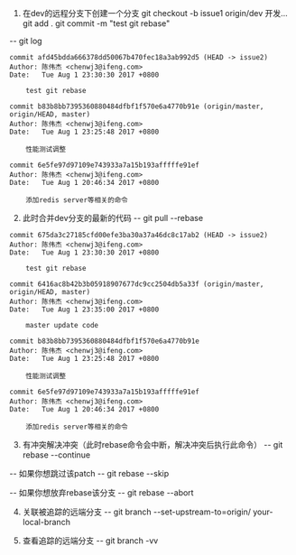 
1. 在dev的远程分支下创建一个分支
  git checkout -b issue1 origin/dev
  开发...
  git add .
  git commit -m "test git rebase"

-- git log

```
commit afd45bdda666378dd50067b470fec18a3ab992d5 (HEAD -> issue2)
Author: 陈伟杰 <chenwj3@ifeng.com>
Date:   Tue Aug 1 23:30:30 2017 +0800

    test git rebase

commit b83b8bb7395360880484dfbf1f570e6a4770b91e (origin/master, origin/HEAD, master)
Author: 陈伟杰 <chenwj3@ifeng.com>
Date:   Tue Aug 1 23:25:48 2017 +0800

    性能测试调整

commit 6e5fe97d97109e743933a7a15b193afffffe91ef
Author: 陈伟杰 <chenwj3@ifeng.com>
Date:   Tue Aug 1 20:46:34 2017 +0800

    添加redis server等相关的命令

```

2. 此时合并dev分支的最新的代码
-- git pull --rebase

```
commit 675da3c27185cfd00efe3ba30a37a46dc8c17ab2 (HEAD -> issue2)
Author: 陈伟杰 <chenwj3@ifeng.com>
Date:   Tue Aug 1 23:30:30 2017 +0800

    test git rebase

commit 6416ac8b42b3b05918907677dc9cc2504db5a33f (origin/master, origin/HEAD, master)
Author: 陈伟杰 <chenwj3@ifeng.com>
Date:   Tue Aug 1 23:35:00 2017 +0800

    master update code

commit b83b8bb7395360880484dfbf1f570e6a4770b91e
Author: 陈伟杰 <chenwj3@ifeng.com>
Date:   Tue Aug 1 23:25:48 2017 +0800

    性能测试调整

commit 6e5fe97d97109e743933a7a15b193afffffe91ef
Author: 陈伟杰 <chenwj3@ifeng.com>
Date:   Tue Aug 1 20:46:34 2017 +0800

    添加redis server等相关的命令

```


3. 有冲突解决冲突（此时rebase命令会中断，解决冲突后执行此命令）
-- git rebase --continue

-- 如果你想跳过该patch
-- git rebase --skip

-- 如果你想放弃rebase该分支
-- git rebase --abort


4. 关联被追踪的远端分支
-- git branch --set-upstream-to=origin/<branch>  your-local-branch


5. 查看追踪的远端分支
-- git branch -vv